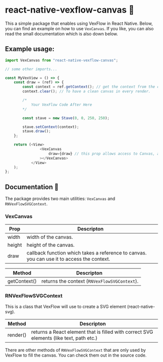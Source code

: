 # react-native-vexflow-canvas 🎇

This a simple package that enables using VexFlow in React Native. Below, you can find an example on how to use ``VexCanvas``. If you like, you can also read the small documentation which is also down below.

## Example usage: 

```js
import VexCanvas from "react-native-vexflow-canvas";

// some other imports... 

const MyVexView = () => {
    const draw = (ref) => {
        const context = ref.getContext(); // get the context from the canvas.
        context.clear(); // To have a clean canvas in every render.

        /*
            Your VexFlow Code After Here
        */

        const stave = new Stave(0, 0, 250, 250);

        stave.setContext(context);
        stave.draw();
    };

    return (<View>
                <VexCanvas
                    draw={draw} // this prop allows access to Canvas, and thus the context. Pass a function to it.
                ></VexCanvas>
            </View>
    );
};

```

## Documentation 📑

The package provides two main utilities: ``VexCanvas`` and ``RNVexFlowSVGContext``.

### VexCanvas

| Prop | Descripton |
|----|----|
| width | width  of the canvas.|
| height | height  of the canvas.|
| draw | callback function which takes a reference to canvas. you can use it to access the context. |


| Method | Descripton |
|----|----|
| getContext() | returns the context (```RNVexFlowSVGContext```).|

### RNVexFlowSVGContext

This is a class that VexFlow will use to create a SVG element (react-native-svg). 

| Method | Descripton |
|----|----|
| render() | returns a React element that is filled with correct SVG elements (like text, path etc.) |

There are other methods of ```RNVexFlowSVGContext``` that are only used by VexFlow to fill the canvas. You can check them out in the source code.





 


